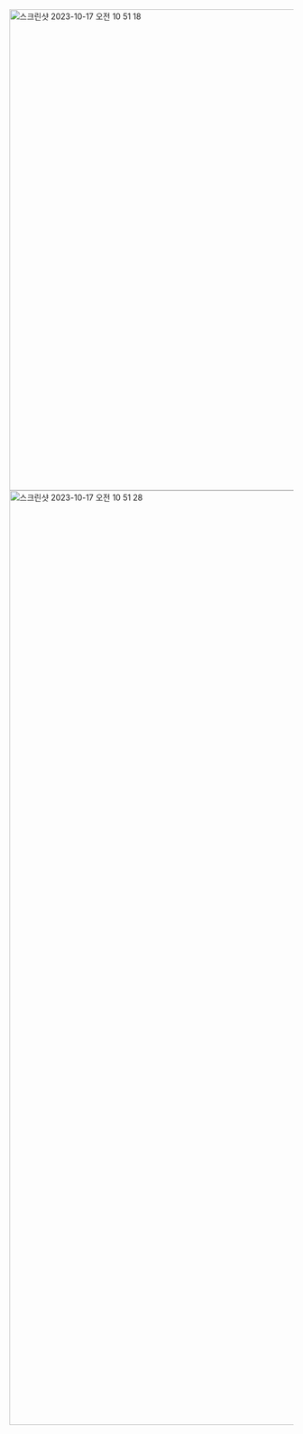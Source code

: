 <img width="853" alt="스크린샷 2023-10-17 오전 10 51 18" src="https://github.com/KIMMIN5/Data_Structure_2/assets/121488861/8aba6f64-fbc5-48fe-9c86-83f6de99fa74">
<img width="1657" alt="스크린샷 2023-10-17 오전 10 51 28" src="https://github.com/KIMMIN5/Data_Structure_2/assets/121488861/5bec0712-e3d3-41d5-91a1-967b8e62b36b">
